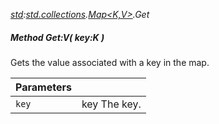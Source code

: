 _[std](../../modules/std/std-module.md):[std.collections](../../modules/std/std-collections.md).[Map<K,V>](../../modules/std/std-collections-map.md).Get_
##### Method Get:V( key:K )
Gets the value associated with a key in the map.

| Parameters |    |
|:-----------|:---|
| `key` | key The key. |
